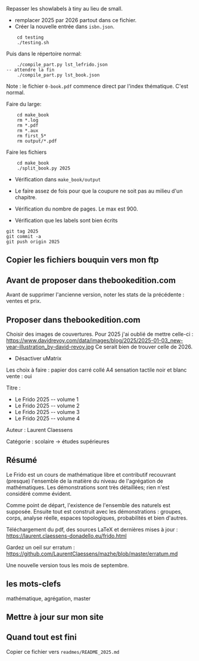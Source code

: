 Repasser les showlabels à tiny au lieu de small.

- remplacer 2025 par 2026 partout dans ce fichier.
- Créer la nouvelle entrée dans `isbn.json`.

```
    cd testing
    ./testing.sh
```

Puis dans le répertoire normal:
```
    ./compile_part.py lst_lefrido.json     
-- attendre la fin
    ./compile_part.py lst_book.json
```

Note : le fichier `0-book.pdf` commence direct par l'index thématique. C'est normal.


Faire du large:
```
    cd make_book
    rm *.log
    rm *.pdf
    rm *.aux
    rm first_5*
    rm output/*.pdf
```

Faire les fichiers
```
    cd make_book
    ./split_book.py 2025
```

- Vérification dans `make_book/output`
- Le faire assez de fois pour que la coupure ne soit pas au milieu d'un chapitre.

- Vérification du nombre de pages. Le max est 900.
- Vérification que les labels sont bien écrits

```
git tag 2025
git commit -a
git push origin 2025
```

## Copier les fichiers bouquin vers mon ftp


## Avant de proposer dans thebookedition.com

Avant de supprimer l'ancienne version, noter les stats de la précédente : ventes et prix.

## Proposer dans thebookedition.com

Choisir des images de couvertures. 
Pour 2025 j'ai oublié de mettre celle-ci :
https://www.davidrevoy.com/data/images/blog/2025/2025-01-03_new-year-illustration_by-david-revoy.jpg
Ce serait bien de trouver celle de 2026.


- Désactiver uMatrix

Les choix à faire :
papier
dos carré collé
A4
sensation tactile
noir et blanc
vente : oui


Titre : 
- Le Frido 2025 -- volume 1
- Le Frido 2025 -- volume 2
- Le Frido 2025 -- volume 3
- Le Frido 2025 -- volume 4

Auteur :
Laurent Claessens

Catégorie : scolaire -> études supérieures


## Résumé

Le Frido est un cours de mathématique libre et contributif recouvrant (presque) l'ensemble de la matière du niveau de l'agrégation de mathématiques. Les démonstrations sont très détaillées; rien n'est considéré comme évident.

Comme point de départ, l'existence de l'ensemble des naturels est supposée. Ensuite tout est construit avec les démonstrations : groupes, corps, analyse réelle, espaces topologiques, probabilités et bien d'autres.

Téléchargement du pdf, des sources LaTeX et dernières mises à jour : 
https://laurent.claessens-donadello.eu/frido.html

Gardez un oeil sur erratum :
https://github.com/LaurentClaessens/mazhe/blob/master/erratum.md

Une nouvelle version tous les mois de septembre.

## les mots-clefs

mathématique, agrégation, master



## Mettre à jour sur mon site


## Quand tout est fini


Copier ce fichier vers `readmes/README_2025.md`
